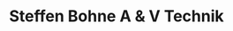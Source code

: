 ---
title: "Steffen Bohne A & V Technik"
url: /zwickau/steffen-bohne-a-und-v-technik/
shop: Gebrauchtwaren
---